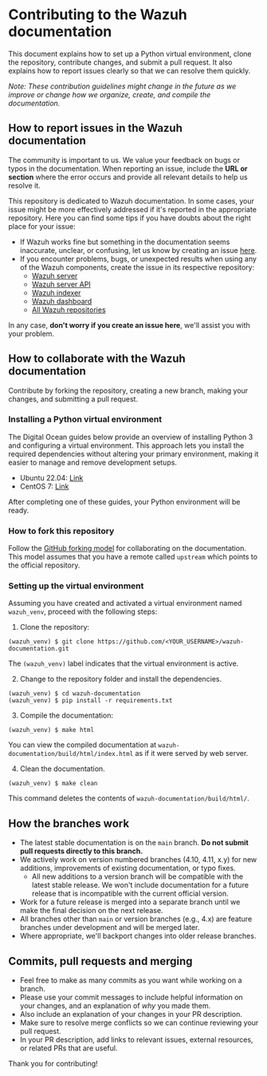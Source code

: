 # Contributing to the Wazuh documentation

This document explains how to set up a Python virtual environment, clone the repository, contribute changes, and submit a pull request. It also explains how to report issues clearly so that we can resolve them quickly.

*Note: These contribution guidelines might change in the future as we improve or change how we organize, create, and compile the documentation.*

## How to report issues in the Wazuh documentation

The community is important to us. We value your feedback on bugs or typos in the documentation. When reporting an issue, include the **URL or section** where the error occurs and provide all relevant details to help us resolve it.

This repository is dedicated to Wazuh documentation. In some cases, your issue might be more effectively addressed if it's reported in the appropriate repository. Here you can find some tips if you have doubts about the right place for your issue:

- If Wazuh works fine but something in the documentation seems inaccurate, unclear, or confusing, let us know by creating an issue [here](https://github.com/wazuh/wazuh-documentation/issues).
- If you encounter problems, bugs, or unexpected results when using any of the Wazuh components, create the issue in its respective repository:
  - [Wazuh server](https://github.com/wazuh/wazuh/issues)
  - [Wazuh server API](https://github.com/wazuh/wazuh-api/issues)
  - [Wazuh indexer](https://github.com/wazuh/wazuh-indexer/issues)
  - [Wazuh dashboard](https://github.com/wazuh/wazuh-dashboard/issues)
  - [All Wazuh repositories](https://github.com/wazuh)

In any case, **don't worry if you create an issue here**, we'll assist you with your problem.

## How to collaborate with the Wazuh documentation

Contribute by forking the repository, creating a new branch, making your changes, and submitting a pull request.

### Installing a Python virtual environment

The Digital Ocean guides below provide an overview of installing Python 3 and configuring a virtual environment. This approach lets you install the required dependencies without altering your primary environment, making it easier to manage and remove development setups.

- Ubuntu 22.04: [Link](https://www.digitalocean.com/community/tutorials/how-to-install-python-3-and-set-up-a-programming-environment-on-ubuntu-22-04)
- CentOS 7: [Link](https://www.digitalocean.com/community/tutorials/how-to-install-python-3-and-set-up-a-local-programming-environment-on-centos-7)

After completing one of these guides, your Python environment will be ready.

### How to fork this repository

Follow the [GitHub forking model](https://help.github.com/articles/fork-a-repo/) for collaborating on the documentation. This model assumes that you have a remote called `upstream` which points to the official repository.

### Setting up the virtual environment

Assuming you have created and activated a virtual environment named `wazuh_venv`, proceed with the following steps:

1. Clone the repository:

  ```shell
  (wazuh_venv) $ git clone https://github.com/<YOUR_USERNAME>/wazuh-documentation.git
  ```

The `(wazuh_venv)` label indicates that the virtual environment is active.

2. Change to the repository folder and install the dependencies.

  ```shell
  (wazuh_venv) $ cd wazuh-documentation
  (wazuh_venv) $ pip install -r requirements.txt
  ```

3. Compile the documentation:

  ```shell
  (wazuh_venv) $ make html
  ```

You can view the compiled documentation at `wazuh-documentation/build/html/index.html` as if it were served by web server.

4. Clean the documentation.

  ```shell
  (wazuh_venv) $ make clean
  ```

This command deletes the contents of `wazuh-documentation/build/html/`.

## How the branches work

- The latest stable documentation is on the `main` branch. **Do not submit pull requests directly to this branch.**
- We actively work on version numbered branches (4.10, 4.11, x.y) for new additions, improvements of existing documentation, or typo fixes.
  - All new additions to a version branch will be compatible with the latest stable release. We won't include documentation for a future release that is incompatible with the current official version.
- Work for a future release is merged into a separate branch until we make the final decision on the next release.
- All branches other than `main` or version branches (e.g., 4.x) are feature branches under development and will be merged later.
- Where appropriate, we'll backport changes into older release branches.

## Commits, pull requests and merging

- Feel free to make as many commits as you want while working on a branch.
- Please use your commit messages to include helpful information on your changes, and an explanation of *why* you made them.
- Also include an explanation of your changes in your PR description.
- Make sure to resolve merge conflicts so we can continue reviewing your pull request.
- In your PR description, add links to relevant issues, external resources, or related PRs that are useful.

Thank you for contributing!